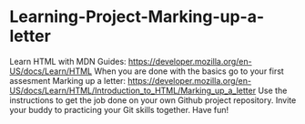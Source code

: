 # Learning-Project-Marking-up-a-letter

Learn HTML with MDN Guides: https://developer.mozilla.org/en-US/docs/Learn/HTML
When you are done with the basics go to your first assesment Marking up a letter: 
https://developer.mozilla.org/en-US/docs/Learn/HTML/Introduction_to_HTML/Marking_up_a_letter
Use the instructions to get the job done on your own Github project repository.
Invite your buddy to practicing your Git skills together.
Have fun!
